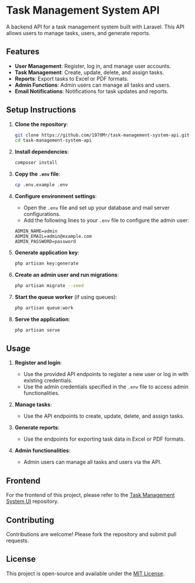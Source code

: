 # Task Management System API

A backend API for a task management system built with Laravel. This API allows users to manage tasks, users, and generate reports.

## Features

- **User Management**: Register, log in, and manage user accounts.
- **Task Management**: Create, update, delete, and assign tasks.
- **Reports**: Export tasks to Excel or PDF formats.
- **Admin Functions**: Admin users can manage all tasks and users.
- **Email Notifications**: Notifications for task updates and reports.

## Setup Instructions

1. **Clone the repository**:
    ```bash
    git clone https://github.com/1970Mr/task-management-system-api.git
    cd task-management-system-api
    ```

2. **Install dependencies**:
    ```bash
    composer install
    ```

3. **Copy the `.env` file**:
    ```bash
    cp .env.example .env
    ```

4. **Configure environment settings**:
    - Open the `.env` file and set up your database and mail server configurations.
    - Add the following lines to your `.env` file to configure the admin user:
    ```env
    ADMIN_NAME=admin
    ADMIN_EMAIL=admin@example.com
    ADMIN_PASSWORD=password
    ```

5. **Generate application key**:
    ```bash
    php artisan key:generate
    ```

6. **Create an admin user and run migrations**:
    ```bash
    php artisan migrate --seed
    ```

7. **Start the queue worker** (if using queues):
    ```bash
    php artisan queue:work
    ```

8. **Serve the application**:
    ```bash
    php artisan serve
    ```

## Usage

1. **Register and login**:
    - Use the provided API endpoints to register a new user or log in with existing credentials.
    - Use the admin credentials specified in the `.env` file to access admin functionalities.

2. **Manage tasks**:
    - Use the API endpoints to create, update, delete, and assign tasks.

3. **Generate reports**:
    - Use the endpoints for exporting task data in Excel or PDF formats.

4. **Admin functionalities**:
    - Admin users can manage all tasks and users via the API.

## Frontend

For the frontend of this project, please refer to the [Task Management System UI](https://github.com/1970Mr/task-management-system-ui) repository.

## Contributing

Contributions are welcome! Please fork the repository and submit pull requests.

## License

This project is open-source and available under the [MIT License](LICENSE).
